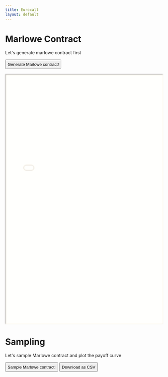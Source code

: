 ```yaml
---
title: Eurocall
layout: default
---
```


# Marlowe Contract

Let's generate marlowe contract first

<div id="generator"></div>
<button type="button" style="height: 30px" onclick="document.querySelector('#marlowe-frame').style = ''; window.api.injectMarloweContract({template: 'eurocall', terms: {}}); ">Generate Marlowe contract!</button>
<br/>
<br/>
<iframe src="./marlowe.html" title="Marlowe" height="800" width = "100%" id = "marlowe-frame" style = "filter: blur(1.5px) grayscale(80%) hue-rotate(30deg) sepia(10%); pointer-events: none"></iframe>

# Sampling

Let's sample Marlowe contract and plot the payoff curve

<button type="button" style="height: 30px;" onclick="window.api.sampleMarloweContract(); ">Sample Marlowe contract!</button>
<button type="button" style="height: 30px;" onclick="window.api.sampleMarloweContract(); ">Download as CSV</button>